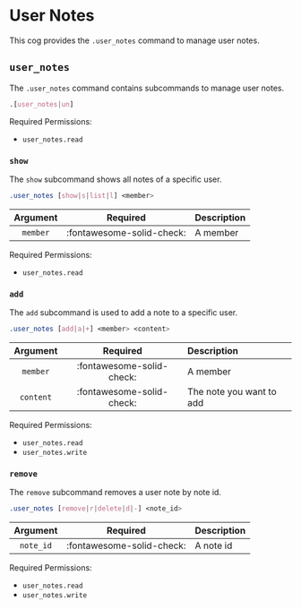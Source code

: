 # User Notes

This cog provides the `.user_notes` command to manage user notes.


## `user_notes`

The `.user_notes` command contains subcommands to manage user notes.

```css
.[user_notes|un]
```

Required Permissions:

- `user_notes.read`


### `show`

The `show` subcommand shows all notes of a specific user.

```css
.user_notes [show|s|list|l] <member>
```

|Argument|Required|Description|
|:------:|:------:|:----------|
|`member`|:fontawesome-solid-check:|A member|

Required Permissions:

- `user_notes.read`


### `add`

The `add` subcommand is used to add a note to a specific user.

```css
.user_notes [add|a|+] <member> <content>
```

|Argument|Required|Description|
|:------:|:------:|:----------|
|`member`|:fontawesome-solid-check:|A member|
|`content`|:fontawesome-solid-check:|The note you want to add|

Required Permissions:

- `user_notes.read`
- `user_notes.write`


### `remove`

The `remove` subcommand removes a user note by note id.

```css
.user_notes [remove|r|delete|d|-] <note_id>
```

|Argument|Required|Description|
|:------:|:------:|:----------|
|`note_id`|:fontawesome-solid-check:|A note id|

Required Permissions:

- `user_notes.read`
- `user_notes.write`
